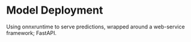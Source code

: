 # Model Deployment

Using onnxruntime to serve predictions, wrapped around a web-service framework; FastAPI. 


